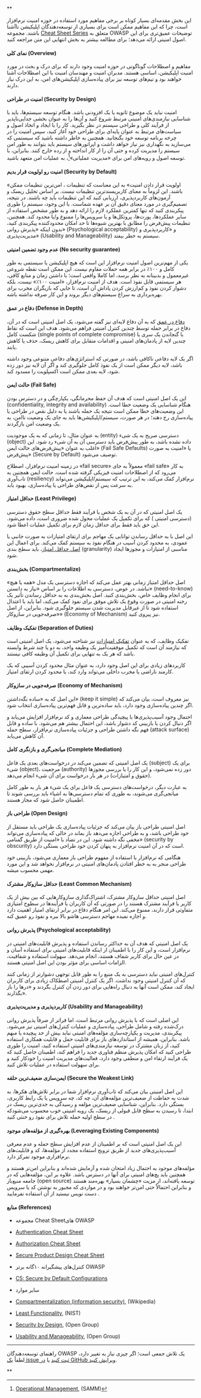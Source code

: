**

این بخش مقدمه‌ای بسیار کوتاه بر برخی مفاهیم مورد استفاده در حوزه امنیت نرم‌افزار است، چرا که این مفاهیم ممکن است برای بسیاری از توسعه‌دهندگان اپلیکیشن ناآشنا باشند. مجموعه [Cheat Sheet Series](https://www.google.com/search?q=%5Bhttps://owasp.org/www-project-cheat-sheets/%5D\(https://owasp.org/www-project-cheat-sheets/\)) متعلق به OWASP توضیحات عمیق‌تری برای این اصول امنیتی ارائه می‌دهد؛ برای مطالعه بیشتر به بخش انتهایی این متن مراجعه کنید.

#### نمای کلی (Overview)

مفاهیم و اصطلاحات گوناگونی در حوزه امنیت وجود دارند که برای درک و بحث در مورد امنیت اپلیکیشن، اساسی هستند. مدیران امنیت و مهندسان امنیت با این اصطلاحات آشنا خواهند بود و تیم‌های توسعه نیز برای پیاده‌سازی اپلیکیشن‌های امن، به این درک نیاز دارند.

#### امنیت در طراحی (Security by Design)

امنیت نباید یک موضوع ثانویه یا یک افزودنی  باشد. هنگام توسعه سیستم‌ها، باید با شناسایی نیازمندی‌های امنیتی مرتبط شروع کنید و آن‌ها را به عنوان بخشی جدایی‌ناپذیر از فرآیند کلی و طراحی سیستم در نظر بگیرید. 
کار را با ایجاد و اتخاذ اصول و سیاست‌های مرتبط به عنوان پایه‌ای برای طراحی خود آغاز کنید، سپس امنیت را در چرخه برنامه توسعه خود بگنجانید.
همچنین به خاطر داشته باشید که سیستمی که می‌سازید به نگهداری نیز نیاز خواهد داشت و اپراتورهای سیستم باید بتوانند به طور امن سیستم را مدیریت کرده و حتی آن را از کار انداخته و از رده خارج کنند. بنابراین، با توسعه اصول و رویه‌های امن برای «مدیریت عملیاتی»[^1]، به عملیات امن متعهد باشید.

#### امنیت رو اولویت قرار بدیم (Security by Default)

«اولویت قرار دادن امنیت» به این معناست که تنظیمات ‌، امن‌ترین تنظیمات ممکن باشند.
این لزوماً به معنای کاربرپسندترین تنظیمات نیست. بر اساس تحلیل ریسک و آزمون‌های کاربردپذیری، ارزیابی کنید که این تنظیمات باید چه باشند. 
در نتیجه، تصمیم‌گیری در مورد معنای دقیق آن بر عهده شماست. با این وجود، سیستم را طوری پیکربندی کنید که تنها کمترین عملکرد لازم را ارائه دهد و به طور مشخص استفاده از سایر عملکردها، پورت‌ها، پروتکل‌ها و یا سرویس‌ها را ممنوع و/یا محدود کند. همچنین، تنظیمات پیش‌فرض را مطابق با بهترین شیوه‌ها تا حد امکان محدودکننده پیکربندی کنید، بدون اینکه «پذیرش روانی» (Psychological acceptability) و «کاربردپذیری و مدیریت‌پذیری» (Usability and Manageability) سیستم به خطر بیفتد.

#### عدم وجود تضمین امنیتی (No security guarantee)

یکی از مهم‌ترین اصول امنیت نرم‌افزار این است که هیچ اپلیکیشن یا سیستمی به طور کامل و ۱۰۰٪ در برابر همه حملات مقاوم نیست.
این ممکن است نقطه شروعی غیرمعمول و بدبینانه به نظر برسد، اما کاملا واقعی است؛ با داشتن زمان و منابع کافی، هر سیستمی قابل نفوذ است.
هدف از امنیت نرم‌افزار، «امنیت ۱۰۰٪» نیست، بلکه دشوار کردن نفوذ و کم‌ارزش کردن پاداش آن است، تا جایی که بازیگران مخرب برای بهره‌برداری به سراغ سیستم‌های دیگر بروند و این کار صرفه نداشته باشه.

#### دفاع در عمق (Defense in Depth)

[دفاع در عمق](https://www.google.com/search?q=%5Bhttps://cheatsheetseries.owasp.org/cheatsheets/Secure_Product_Design_Cheat_Sheet.html%232-the-principle-of-defense-in-depth%5D\(https://cheatsheetseries.owasp.org/cheatsheets/Secure_Product_Design_Cheat_Sheet.html%232-the-principle-of-defense-in-depth\)) که به آن دفاع لایه‌ای نیز گفته می‌شود، یک اصل امنیتی است که در آن، دفاع در برابر حمله توسط چندین کنترل امنیتی فراهم می‌شود. هدف این است که نقاط شکست کامل (single points of complete compromise) با گنجاندن یک سری یا چندین لایه از پادمان‌های امنیتی و اقدامات متقابل برای کاهش ریسک، حذف یا کاهش یابند.

اگر یک لایه دفاعی ناکافی باشد، در صورتی که استراتژی‌های دفاعی متنوعی وجود داشته باشد، لایه دیگر ممکن است از یک نفوذ کامل جلوگیری کند و اگر آن لایه نیز دور زده شود، لایه بعدی ممکن است اکسپلویت را مسدود کند.

#### حالت ایمن (Fail Safe)

این یک اصل امنیتی است که هدف آن حفظ محرمانگی، یکپارچگی و در دسترس بودن (confidentiality, integrity and availability) هنگام شناسایی یک وضعیت خطا است. این وضعیت‌های خطا ممکن است نتیجه یک حمله باشند یا به دلیل نقص در طراحی یا پیاده‌سازی رخ دهند؛ در هر صورت، سیستم/اپلیکیشن‌ها باید به جای یک وضعیت ناامن، به یک وضعیت امن بازگردند.

به عنوان مثال، تا زمانی که به یک موجودیت (entity) دسترسی صریح به یک شیء (object) داده نشده باشد، به طور پیش‌فرض باید دسترسی آن به آن شیء رد شود. این اغلب به عنوان «پیش‌فرض‌های حالت ایمن» (Fail Safe Defaults) یا «امنیت به صورت پیش‌فرض» (Secure by Default) توصیف می‌شود.

در زمینه امنیت نرم‌افزار، اصطلاح «fail secure» معمولاً به جای «fail safe» به کار می‌رود که از اصطلاحات امنیت فیزیکی گرفته شده است. 
حالت ایمن همچنین به تاب‌آوری (resiliency) نرم‌افزار کمک می‌کند، به این ترتیب که سیستم/اپلیکیشن می‌تواند به سرعت پس از نقص‌های طراحی یا پیاده‌سازی، بهبود یابد.

#### حداقل امتیاز (Least Privilege)

یک اصل امنیتی که در آن به یک شخص یا فرآیند فقط حداقل سطح حقوق دسترسی (دسترسی امنیتی ) که برای تکمیل یک عملیات محول شده ضروری است، داده می‌شود. این حق باید فقط برای حداقل زمان لازم برای تکمیل عملیات اعطا شود.

این اصل با به حداقل رساندن توانایی یک مهاجم برای ارتقای امتیازات به صورت جانبی یا عمودی، به محدود کردن آسیب در هنگام نفوذ به سیستم کمک می‌کند. برای اعمال این [اصل حداقل امتیاز](https://www.google.com/search?q=%5Bhttps://cheatsheetseries.owasp.org/cheatsheets/Authorization_Cheat_Sheet.html%23enforce-least-privileges%5D\(https://cheatsheetseries.owasp.org/cheatsheets/Authorization_Cheat_Sheet.html%23enforce-least-privileges\))، باید سطح بندی (granularity) مناسبی از امتیازات و مجوزها ایجاد شود.

#### بخش‌بندی (Compartmentalize)

اصل حداقل امتیاز زمانی بهتر عمل می‌کند که اجازه  دسترسی یک مدل «همه یا هیچ» نباشد. در عوض، دسترسی به اطلاعات را بر اساس «نیاز به دانستن» (need-to-know) برای انجام وظایف خاص، بخش‌بندی کنید.
اصل بخش‌بندی به به حداقل رساندن تأثیر یک رخنه امنیتی در صورت وقوع یک تلاش موفق برای نفوذ کمک می‌کند، اما باید با اعتدال استفاده شود تا از غیرقابل مدیریت شدن سیستم جلوگیری شود. بنابراین، از اصل «صرفه‌جویی در سازوکار» (Economy of Mechanism) نیز پیروی کنید.

#### تفکیک وظایف (Separation of Duties)

تفکیک وظایف، که به عنوان [تفکیک امتیازات](https://www.google.com/search?q=%5Bhttps://cheatsheetseries.owasp.org/cheatsheets/Secure_Product_Design_Cheat_Sheet.html%231-the-principle-of-least-privilege-and-separation-of-duties%5D\(https://cheatsheetseries.owasp.org/cheatsheets/Secure_Product_Design_Cheat_Sheet.html%231-the-principle-of-least-privilege-and-separation-of-duties\)) نیز شناخته می‌شود، یک اصل امنیتی است که نیازمند آن است که تکمیل موفقیت‌آمیز یک وظیفه واحد، به دو یا چند شرط وابسته باشد که هر یک به تنهایی برای تکمیل آن وظیفه کافی نیستند.

کاربردهای زیادی برای این اصل وجود دارد، به عنوان مثال محدود کردن آسیبی که یک کارمند ناراضی یا مخرب داخلی می‌تواند وارد کند، یا محدود کردن ارتقای امتیاز.

#### صرفه‌جویی در سازوکار (Economy of Mechanism)

این اصل که به «ساده نگه‌داشتن» (keep it simple) نیز معروف است، بیان می‌کند که اگر چندین پیاده‌سازی وجود دارد، باید ساده‌ترین و قابل فهم‌ترین پیاده‌سازی انتخاب شود.

احتمال وجود آسیب‌پذیری‌ها با پیچیدگی طراحی معماری و کد نرم‌افزار افزایش می‌یابد و اگر دنبال کردن یا بازبینی کد دشوار باشد، این احتمال بیشتر هم می‌شود. با ساده و قابل فهم نگه داشتن طراحی و جزئیات پیاده‌سازی نرم‌افزار، سطح حمله (attack surface) آن کاهش می‌یابد.

#### میانجی‌گری و بازنگری کامل (Complete Mediation)

یک اصل امنیتی که تضمین می‌کند در درخواست‌های بعدی یک فاعل (subject) برای یک شیء (object)، مرجعیت (authority) دور زده نمی‌شود، و این کار را با بررسی مجوزها (حقوق و امتیازات) در هر بار درخواست برای آن شیء انجام می‌دهد.

به عبارت دیگر، درخواست‌های دسترسی یک فاعل برای یک شیء هر بار به طور کامل میانجی‌گری می‌شوند، به طوری که تمام دسترسی‌ها به اشیاء باید بررسی شوند تا اطمینان حاصل شود که مجاز هستند.

#### طراحی باز (Open Design)

اصل امنیتی طراحی باز بیان می‌کند که جزئیات پیاده‌سازی یک طراحی باید مستقل از خود طراحی باشد، و به طراحی اجازه می‌دهد باز بماند در حالی که پیاده‌سازی می‌تواند مخفی نگه داشته شود. این در تضاد با «امنیت از طریق گمنامی» (security by obscurity) است که در آن امنیت نرم‌افزار به پنهان کردن خود طراحی بستگی دارد.

هنگامی که نرم‌افزار با استفاده از مفهوم طراحی باز معماری می‌شود، بازبینی خود طراحی منجر به به خطر افتادن پادمان‌های امنیتی در نرم‌افزار نخواهد شد و این مورد مهمی محسوب میشه.

#### حداقل سازوکار مشترک (Least Common Mechanism)

اصل امنیتی حداقل سازوکار مشترک، اشتراک‌گذاری سازوکارهایی که بین بیش از یک کاربر یا فرآیند مشترک هستند را در صورتی که آن کاربران یا فرآیندها در سطوح امتیازی متفاوتی قرار دارند، ممنوع می‌کند. این امر هنگام دفاع در برابر ارتقای امتیاز اهمیت دارد و اجازه نمیده مهاجم دسترسی هاشو بالا ببره و نفوذ رو عمیق کنه.

#### پذیرش روانی (Psychological acceptability)

یک اصل امنیتی که هدف آن به حداکثر رساندن استفاده و پذیرش قابلیت‌های امنیتی در نرم‌افزار است، و این کار را با اطمینان از اینکه قابلیت‌های امنیتی برای استفاده آسان و در عین حال برای کاربر شفاف هستند، انجام می‌دهد. سهولت استفاده و شفافیت، الزامات اساسی برای مؤثر بودن این اصل امنیتی هستند.

کنترل‌های امنیتی نباید دسترسی به یک منبع را به طور قابل توجهی دشوارتر از زمانی کنند که آن کنترل امنیتی وجود نداشت.
اگر یک کنترل امنیتی اصطکاک زیادی برای کاربران ایجاد کند، ممکن است آنها به دنبال راه‌هایی برای دور زدن آن کنترل بگردند و «درها را باز بگذارند».

#### کاربردپذیری و مدیریت‌پذیری (Usability and Manageability)

این اصلی است که با پذیرش روانی مرتبط است، اما فراتر از صرفاً پذیرش روانی درک‌شده رفته و شامل طراحی، پیاده‌سازی و عملیات کنترل‌های امنیتی نیز می‌شود.
پیکربندی، مدیریت و یکپارچه‌سازی مؤلفه‌های امنیتی نباید بیش از حد پیچیده یا مبهم باشد.
بنابراین، همیشه از استانداردهای باز برای قابلیت حمل و قابلیت همکاری استفاده کنید، از زبان مشترک در توسعه نیازمندی‌های امنیتی استفاده کنید، امنیت را طوری طراحی کنید که امکان پذیرش منظم فناوری جدید را فراهم کند، اطمینان حاصل کنید که یک فرآیند ارتقاء امن و منطقی وجود دارد، فعالیت‌های مدیریت امنیت را خودکار کنید و برای سهولت استفاده در عملیات تلاش کنید.

#### ایمن‌سازی ضعیف‌ترین حلقه (Secure the Weakest Link)

این اصل امنیتی بیان می‌کند که تاب‌آوری نرم‌افزار شما در برابر تلاش‌های هکرها، به شدت به حفاظت از ضعیف‌ترین مؤلفه‌های آن، چه کد، چه سرویس یا یک رابط کاربری، بستگی دارد.
بنابراین، شناسایی ضعیف‌ترین مؤلفه و رسیدگی به جدی‌ترین ریسک در ابتدا، تا رسیدن به سطح قابل قبولی از ریسک، یک رویه امنیتی خوب محسوب می‌شودکه در سطح اولیه حمله تلاش برای نفوذ رو خنثی کنید .

#### بهره‌گیری از مؤلفه‌های موجود (Leveraging Existing Components)

این یک اصل امنیتی است که بر اطمینان از عدم افزایش سطح حمله و عدم معرفی آسیب‌پذیری‌های جدید از طریق ترویج استفاده مجدد از مؤلفه‌ها، کد و قابلیت‌های نرم‌افزاری موجود تمرکز دارد.

مؤلفه‌های موجود به احتمال زیاد امتحان شده و آزمایش شده‌اند و بنابراین امن‌تر هستند و همچنین باید پچ‌های امنیتی برای آنها در دسترس باشد. علاوه بر این، مؤلفه‌هایی که در جامعه منبع‌باز (open source) توسعه یافته‌اند، از مزیت «چشمان بسیار» بهره‌مند هستند و بنابراین احتمالاً حتی امن‌تر خواهند بود و در مواردی که مجبور به نوشتن کد یا سرویس دست نویس نیستید از آن استفاده نفرمایید .

#### منابع (References)

- مجموعه Cheat Sheetهای OWASP
    

- [Authentication Cheat Sheet](https://www.google.com/search?q=%5Bhttps://cheatsheetseries.owasp.org/cheatsheets/Authentication_Cheat_Sheet%5D\(https://cheatsheetseries.owasp.org/cheatsheets/Authentication_Cheat_Sheet\))
    
- [Authorization Cheat Sheet](https://www.google.com/search?q=%5Bhttps://cheatsheetseries.owasp.org/cheatsheets/Authorization_Cheat_Sheet%5D\(https://cheatsheetseries.owasp.org/cheatsheets/Authorization_Cheat_Sheet\))
    
- [Secure Product Design Cheat Sheet](https://www.google.com/search?q=%5Bhttps://cheatsheetseries.owasp.org/cheatsheets/Secure_Product_Design_Cheat_Sheet%5D\(https://cheatsheetseries.owasp.org/cheatsheets/Secure_Product_Design_Cheat_Sheet\))
    

- کنترل‌های پیشگیرانه ۱۰گانه برتر OWASP
    

- [C5: Secure by Default Configurations](https://top10proactive.owasp.org/the-top-10/c5-secure-by-default/)
    

- سایر موارد
    

- [Compartmentalization (information security)](https://en.wikipedia.org/wiki/Compartmentalization_\(information_security\)), (Wikipedia)
    
- [Least Functionality](https://csf.tools/reference/nist-sp-800-53/r5/cm/cm-7/), (NIST)
    
- [Security by Design](https://pubs.opengroup.org/security/o-esa/#_Toc291061712), (Open Group)
    
- [Usability and Manageability](https://pubs.opengroup.org/security/o-esa/#_Toc291061714), (Open Group)
    

---

راهنمای توسعه‌دهندگان OWASP یک تلاش جمعی است؛ اگر چیزی نیاز به تغییر دارد، لطفاً [یک issue ثبت کنید](https://www.google.com/search?q=%5Bhttps://github.com/OWASP/DevGuide/issues/new%3Flabels%3Denhancement%26template%3Drequest.md%26title%3DUpdate:%252002-foundations/03-security-principles%5D\(https://github.com/OWASP/DevGuide/issues/new%3Flabels%3Denhancement%26template%3Drequest.md%26title%3DUpdate:%252002-foundations/03-security-principles\)) یا [در GitHub ویرایش کنید](https://www.google.com/search?q=%5Bhttps://github.com/OWASP/DevGuide/blob/main/docs/en/02-foundations/03-security-principles.md%5D\(https://github.com/OWASP/DevGuide/blob/main/docs/en/02-foundations/03-security-principles.md\)).

[^1]: [Operational Management](https://owaspsamm.org/model/operations/operational-management/), (SAMM)

  
**
